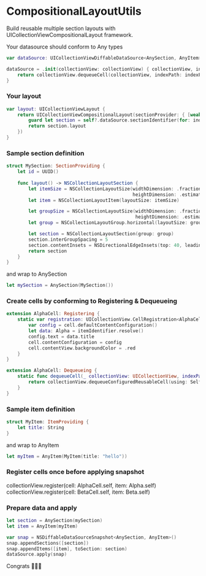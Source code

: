# CompositionalLayoutUtils

Build reusable multiple section layouts with UICollectionViewCompositionalLayout framework.

Your datasource should conform to Any types 

```swift
var dataSource: UICollectionViewDiffableDataSource<AnySection, AnyItem>

dataSource = .init(collectionView: collectionView) { collectionView, indexPath, itemIdentifier in
    return collectionView.dequeueCell(collectionView, indexPath: indexPath, item: itemIdentifier)
}

```

### Your layout
```swift
var layout: UICollectionViewLayout {
    return UICollectionViewCompositionalLayout(sectionProvider: { [weak self] index, _ in
        guard let section = self?.dataSource.sectionIdentifier(for: index) else { return nil }
        return section.layout
    })
}
```

### Sample section definition
```swift
struct MySection: SectionProviding {
    let id = UUID()
    
    func layout() -> NSCollectionLayoutSection {
        let itemSize = NSCollectionLayoutSize(widthDimension: .fractionalWidth(1.0/3),
                                              heightDimension: .estimated(1.0))
        let item = NSCollectionLayoutItem(layoutSize: itemSize)

        let groupSize = NSCollectionLayoutSize(widthDimension: .fractionalWidth(1.0),
                                               heightDimension: .estimated(1.0))
        let group = NSCollectionLayoutGroup.horizontal(layoutSize: groupSize, subitems: [item])

        let section = NSCollectionLayoutSection(group: group)
        section.interGroupSpacing = 5
        section.contentInsets = NSDirectionalEdgeInsets(top: 40, leading: 40, bottom: 40, trailing: 40)
        return section
    }
}
```
and wrap to AnySection         
```swift
let mySection = AnySection(MySection())
```

### Create cells by conforming to Registering & Dequeueing

```swift
extension AlphaCell: Registering {
    static var registration: UICollectionView.CellRegistration<AlphaCell, AnyItem> = UICollectionView.CellRegistration<AlphaCell, AnyItem>(cellNib: .init(nibName: String(describing: AlphaCell.self), bundle: nil)) { cell, indexPath, itemIdentifier in
        var config = cell.defaultContentConfiguration()
        let data: Alpha = itemIdentifier.resolve()
        config.text = data.title
        cell.contentConfiguration = config
        cell.contentView.backgroundColor = .red
    }
}

extension AlphaCell: Dequeueing {
    static func dequeueCell(_ collectionView: UICollectionView, indexPath: IndexPath, item: AnyItem) -> UICollectionViewCell {
        return collectionView.dequeueConfiguredReusableCell(using: Self.registration, for: indexPath, item: item)
    }
}
```

### Sample item definition
```swift
struct MyItem: ItemProviding {
    let title: String
}
```

and wrap to AnyItem         
```swift
let myItem = AnyItem(MyItem(title: "hello"))
```

### Register cells once before applying snapshot
collectionView.register(cell: AlphaCell.self, item: Alpha.self)
collectionView.register(cell: BetaCell.self, item: Beta.self)

### Prepare data and apply
```swift
let section = AnySection(mySection)
let item = AnyItem(myItem)

var snap = NSDiffableDataSourceSnapshot<AnySection, AnyItem>()
snap.appendSections([section])
snap.appendItems([item], toSection: section)
dataSource.apply(snap)
```

Congrats 🎉🎉🎉
